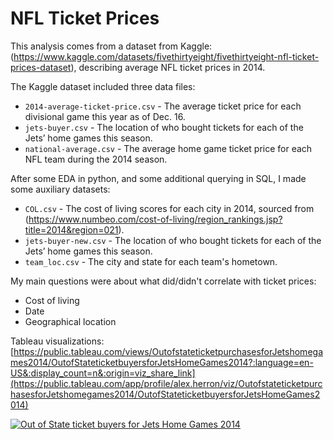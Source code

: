 # NFL Ticket Prices

This analysis comes from a dataset from Kaggle: (https://www.kaggle.com/datasets/fivethirtyeight/fivethirtyeight-nfl-ticket-prices-dataset), describing average NFL ticket prices in 2014.

The Kaggle dataset included three data files:
 * `2014-average-ticket-price.csv` - The average ticket price for each divisional game this year as of Dec. 16.
 * `jets-buyer.csv` - The location of who bought tickets for each of the Jets’ home games this season. 
 * `national-average.csv` -  The average home game ticket price for each NFL team during the 2014 season.

After some EDA in python, and some additional querying in SQL, I made some auxiliary datasets:
 * `COL.csv` - The cost of living scores for each city in 2014, sourced from (https://www.numbeo.com/cost-of-living/region_rankings.jsp?title=2014&region=021).
 * `jets-buyer-new.csv` - The location of who bought tickets for each of the Jets’ home games this season. 
 * `team_loc.csv` -  The city and state for each team's hometown.

My main questions were about what did/didn't correlate with ticket prices:
 *  Cost of living
 *  Date 
 *  Geographical location

Tableau visualizations:
[https://public.tableau.com/views/OutofstateticketpurchasesforJetshomegames2014/OutofStateticketbuyersforJetsHomeGames2014?:language=en-US&:display_count=n&:origin=viz_share_link](https://public.tableau.com/app/profile/alex.herron/viz/OutofstateticketpurchasesforJetshomegames2014/OutofStateticketbuyersforJetsHomeGames2014)
<div class='tableauPlaceholder' id='viz1694812691182' style='position: relative'><noscript><a href='#'><img alt='Out of State ticket buyers for Jets Home Games 2014 ' src='https:&#47;&#47;public.tableau.com&#47;static&#47;images&#47;Ou&#47;OutofstateticketpurchasesforJetshomegames2014&#47;OutofStateticketbuyersforJetsHomeGames2014&#47;1_rss.png' style='border: none' /></a></noscript><object class='tableauViz'  style='display:none;'><param name='host_url' value='https%3A%2F%2Fpublic.tableau.com%2F' /> <param name='embed_code_version' value='3' /> <param name='site_root' value='' /><param name='name' value='OutofstateticketpurchasesforJetshomegames2014&#47;OutofStateticketbuyersforJetsHomeGames2014' /><param name='tabs' value='no' /><param name='toolbar' value='yes' /><param name='static_image' value='https:&#47;&#47;public.tableau.com&#47;static&#47;images&#47;Ou&#47;OutofstateticketpurchasesforJetshomegames2014&#47;OutofStateticketbuyersforJetsHomeGames2014&#47;1.png' /> <param name='animate_transition' value='yes' /><param name='display_static_image' value='yes' /><param name='display_spinner' value='yes' /><param name='display_overlay' value='yes' /><param name='display_count' value='yes' /><param name='language' value='en-US' /></object></div>                <script type='text/javascript'>                    var divElement = document.getElementById('viz1694812691182');                    var vizElement = divElement.getElementsByTagName('object')[0];                    if ( divElement.offsetWidth > 800 ) { vizElement.style.minWidth='1320px';vizElement.style.maxWidth='1420px';vizElement.style.width='100%';vizElement.style.minHeight='587px';vizElement.style.maxHeight='887px';vizElement.style.height=(divElement.offsetWidth*0.75)+'px';} else if ( divElement.offsetWidth > 500 ) { vizElement.style.minWidth='1320px';vizElement.style.maxWidth='1420px';vizElement.style.width='100%';vizElement.style.minHeight='587px';vizElement.style.maxHeight='887px';vizElement.style.height=(divElement.offsetWidth*0.75)+'px';} else { vizElement.style.width='100%';vizElement.style.height='727px';}                     var scriptElement = document.createElement('script');                    scriptElement.src = 'https://public.tableau.com/javascripts/api/viz_v1.js';                    vizElement.parentNode.insertBefore(scriptElement, vizElement);                </script>


